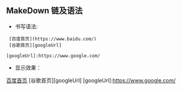 ## MakeDown 链及语法

- 书写语法:
```
 [百度首页](https://www.baidu.com/)  
 [谷歌首页][googleUrl]
 ```
 `[googleUrl]:https://www.google.com/`

- 显示效果：

 [百度首页](https://www.baidu.com/)
 [谷歌首页][googleUrl]
 [googleUrl]:https://www.google.com/